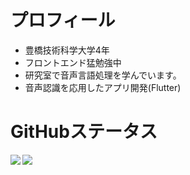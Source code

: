 # プロフィール
- 豊橋技術科学大学4年
- フロントエンド猛勉強中
- 研究室で音声言語処理を学んでいます。
- 音声認識を応用したアプリ開発(Flutter)

# GitHubステータス
<a href="https://github.com/anuraghazra/github-readme-stats">
  <img align="left" src="https://github-readme-stats.vercel.app/api?username=rmaejima&count_private=true&show_icons=true" />
</a>
<a href="https://github.com/anuraghazra/github-readme-stats">
  <img align="left" src="https://github-readme-stats.vercel.app/api/top-langs/?username=rmaejima" />
</a>
